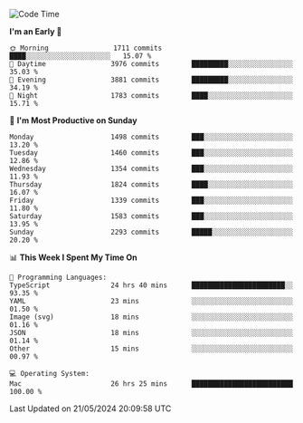 <!--START_SECTION:waka-->
![Code Time](http://img.shields.io/badge/Code%20Time-3%2C987%20hrs%2038%20mins-blue)

**I'm an Early 🐤** 

```text
🌞 Morning                1711 commits        ████░░░░░░░░░░░░░░░░░░░░░   15.07 % 
🌆 Daytime                3976 commits        █████████░░░░░░░░░░░░░░░░   35.03 % 
🌃 Evening                3881 commits        █████████░░░░░░░░░░░░░░░░   34.19 % 
🌙 Night                  1783 commits        ████░░░░░░░░░░░░░░░░░░░░░   15.71 % 
```
📅 **I'm Most Productive on Sunday** 

```text
Monday                   1498 commits        ███░░░░░░░░░░░░░░░░░░░░░░   13.20 % 
Tuesday                  1460 commits        ███░░░░░░░░░░░░░░░░░░░░░░   12.86 % 
Wednesday                1354 commits        ███░░░░░░░░░░░░░░░░░░░░░░   11.93 % 
Thursday                 1824 commits        ████░░░░░░░░░░░░░░░░░░░░░   16.07 % 
Friday                   1339 commits        ███░░░░░░░░░░░░░░░░░░░░░░   11.80 % 
Saturday                 1583 commits        ███░░░░░░░░░░░░░░░░░░░░░░   13.95 % 
Sunday                   2293 commits        █████░░░░░░░░░░░░░░░░░░░░   20.20 % 
```


📊 **This Week I Spent My Time On** 

```text
💬 Programming Languages: 
TypeScript               24 hrs 40 mins      ███████████████████████░░   93.35 % 
YAML                     23 mins             ░░░░░░░░░░░░░░░░░░░░░░░░░   01.50 % 
Image (svg)              18 mins             ░░░░░░░░░░░░░░░░░░░░░░░░░   01.16 % 
JSON                     18 mins             ░░░░░░░░░░░░░░░░░░░░░░░░░   01.14 % 
Other                    15 mins             ░░░░░░░░░░░░░░░░░░░░░░░░░   00.97 % 

💻 Operating System: 
Mac                      26 hrs 25 mins      █████████████████████████   100.00 % 
```


 Last Updated on 21/05/2024 20:09:58 UTC
<!--END_SECTION:waka-->
